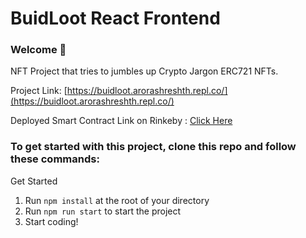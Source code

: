 # BuidLoot React Frontend

### **Welcome 👋**

NFT Project that tries to jumbles up Crypto Jargon ERC721 NFTs. 

Project Link: [https://buidloot.arorashreshth.repl.co/](https://buidloot.arorashreshth.repl.co/)

Deployed Smart Contract Link on Rinkeby : [Click Here](https://rinkeby.etherscan.io/address/0xa506390f8ee18381f26c62564709c403a47bc95f)

### To get started with this project, clone this repo and follow these commands:

Get Started 
1. Run `npm install` at the root of your directory
2. Run `npm run start` to start the project
3. Start coding!